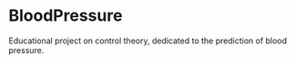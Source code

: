 # BloodPressure
Educational project on control theory, dedicated to the prediction of blood pressure.
